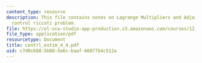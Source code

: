 ```yaml
---
content_type: resource
description: This file contains notes on Lagrange Multipliers and Adjoints, and the
  control riccati problem.
file: https://ol-ocw-studio-app-production.s3.amazonaws.com/courses/12-864-inference-from-data-and-models-spring-2005/c7d0c6885b805e6cbaaf66077b4c512a_contrl_estim_4_4.pdf
file_type: application/pdf
resourcetype: Document
title: contrl_estim_4_4.pdf
uid: c7d0c688-5b80-5e6c-baaf-66077b4c512a
---
```


